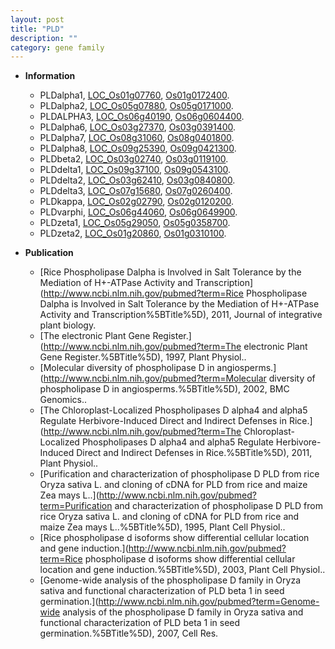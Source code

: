 ```yaml
---
layout: post
title: "PLD"
description: ""
category: gene family
---
```


* **Information**  
    + PLDalpha1, [LOC_Os01g07760](http://rice.plantbiology.msu.edu/cgi-bin/ORF_infopage.cgi?orf=LOC_Os01g07760), [Os01g0172400](http://rapdb.dna.affrc.go.jp/viewer/gbrowse_details/irgsp1?name=Os01g0172400).
    + PLDalpha2, [LOC_Os05g07880](http://rice.plantbiology.msu.edu/cgi-bin/ORF_infopage.cgi?orf=LOC_Os05g07880), [Os05g0171000](http://rapdb.dna.affrc.go.jp/viewer/gbrowse_details/irgsp1?name=Os05g0171000).
    + PLDALPHA3, [LOC_Os06g40190](http://rice.plantbiology.msu.edu/cgi-bin/ORF_infopage.cgi?orf=LOC_Os06g40190), [Os06g0604400](http://rapdb.dna.affrc.go.jp/viewer/gbrowse_details/irgsp1?name=Os06g0604400).
    + PLDalpha6, [LOC_Os03g27370](http://rice.plantbiology.msu.edu/cgi-bin/ORF_infopage.cgi?orf=LOC_Os03g27370), [Os03g0391400](http://rapdb.dna.affrc.go.jp/viewer/gbrowse_details/irgsp1?name=Os03g0391400).
    + PLDalpha7, [LOC_Os08g31060](http://rice.plantbiology.msu.edu/cgi-bin/ORF_infopage.cgi?orf=LOC_Os08g31060), [Os08g0401800](http://rapdb.dna.affrc.go.jp/viewer/gbrowse_details/irgsp1?name=Os08g0401800).
    + PLDalpha8, [LOC_Os09g25390](http://rice.plantbiology.msu.edu/cgi-bin/ORF_infopage.cgi?orf=LOC_Os09g25390), [Os09g0421300](http://rapdb.dna.affrc.go.jp/viewer/gbrowse_details/irgsp1?name=Os09g0421300).
    + PLDbeta2, [LOC_Os03g02740](http://rice.plantbiology.msu.edu/cgi-bin/ORF_infopage.cgi?orf=LOC_Os03g02740), [Os03g0119100](http://rapdb.dna.affrc.go.jp/viewer/gbrowse_details/irgsp1?name=Os03g0119100).
    + PLDdelta1, [LOC_Os09g37100](http://rice.plantbiology.msu.edu/cgi-bin/ORF_infopage.cgi?orf=LOC_Os09g37100), [Os09g0543100](http://rapdb.dna.affrc.go.jp/viewer/gbrowse_details/irgsp1?name=Os09g0543100).
    + PLDdelta2, [LOC_Os03g62410](http://rice.plantbiology.msu.edu/cgi-bin/ORF_infopage.cgi?orf=LOC_Os03g62410), [Os03g0840800](http://rapdb.dna.affrc.go.jp/viewer/gbrowse_details/irgsp1?name=Os03g0840800).
    + PLDdelta3, [LOC_Os07g15680](http://rice.plantbiology.msu.edu/cgi-bin/ORF_infopage.cgi?orf=LOC_Os07g15680), [Os07g0260400](http://rapdb.dna.affrc.go.jp/viewer/gbrowse_details/irgsp1?name=Os07g0260400).
    + PLDkappa, [LOC_Os02g02790](http://rice.plantbiology.msu.edu/cgi-bin/ORF_infopage.cgi?orf=LOC_Os02g02790), [Os02g0120200](http://rapdb.dna.affrc.go.jp/viewer/gbrowse_details/irgsp1?name=Os02g0120200).
    + PLDvarphi, [LOC_Os06g44060](http://rice.plantbiology.msu.edu/cgi-bin/ORF_infopage.cgi?orf=LOC_Os06g44060), [Os06g0649900](http://rapdb.dna.affrc.go.jp/viewer/gbrowse_details/irgsp1?name=Os06g0649900).
    + PLDzeta1, [LOC_Os05g29050](http://rice.plantbiology.msu.edu/cgi-bin/ORF_infopage.cgi?orf=LOC_Os05g29050), [Os05g0358700](http://rapdb.dna.affrc.go.jp/viewer/gbrowse_details/irgsp1?name=Os05g0358700).
    + PLDzeta2, [LOC_Os01g20860](http://rice.plantbiology.msu.edu/cgi-bin/ORF_infopage.cgi?orf=LOC_Os01g20860), [Os01g0310100](http://rapdb.dna.affrc.go.jp/viewer/gbrowse_details/irgsp1?name=Os01g0310100).

* **Publication**  
    + [Rice Phospholipase Dalpha is Involved in Salt Tolerance by the Mediation of H+-ATPase Activity and Transcription](http://www.ncbi.nlm.nih.gov/pubmed?term=Rice Phospholipase Dalpha is Involved in Salt Tolerance by the Mediation of H+-ATPase Activity and Transcription%5BTitle%5D), 2011, Journal of integrative plant biology.
    + [The electronic Plant Gene Register.](http://www.ncbi.nlm.nih.gov/pubmed?term=The electronic Plant Gene Register.%5BTitle%5D), 1997, Plant Physiol..
    + [Molecular diversity of phospholipase D in angiosperms.](http://www.ncbi.nlm.nih.gov/pubmed?term=Molecular diversity of phospholipase D in angiosperms.%5BTitle%5D), 2002, BMC Genomics..
    + [The Chloroplast-Localized Phospholipases D alpha4 and alpha5 Regulate Herbivore-Induced Direct and Indirect Defenses in Rice.](http://www.ncbi.nlm.nih.gov/pubmed?term=The Chloroplast-Localized Phospholipases D alpha4 and alpha5 Regulate Herbivore-Induced Direct and Indirect Defenses in Rice.%5BTitle%5D), 2011, Plant Physiol..
    + [Purification and characterization of phospholipase D PLD from rice Oryza sativa L. and cloning of cDNA for PLD from rice and maize Zea mays L..](http://www.ncbi.nlm.nih.gov/pubmed?term=Purification and characterization of phospholipase D PLD from rice Oryza sativa L. and cloning of cDNA for PLD from rice and maize Zea mays L..%5BTitle%5D), 1995, Plant Cell Physiol..
    + [Rice phospholipase d isoforms show differential cellular location and gene induction.](http://www.ncbi.nlm.nih.gov/pubmed?term=Rice phospholipase d isoforms show differential cellular location and gene induction.%5BTitle%5D), 2003, Plant Cell Physiol..
    + [Genome-wide analysis of the phospholipase D family in Oryza sativa and functional characterization of PLD beta 1 in seed germination.](http://www.ncbi.nlm.nih.gov/pubmed?term=Genome-wide analysis of the phospholipase D family in Oryza sativa and functional characterization of PLD beta 1 in seed germination.%5BTitle%5D), 2007, Cell Res.


